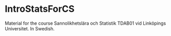 # IntroStatsForCS
Material for the course Sannolikhetslära och Statistik TDAB01 vid Linköpings Universitet. In Swedish.
